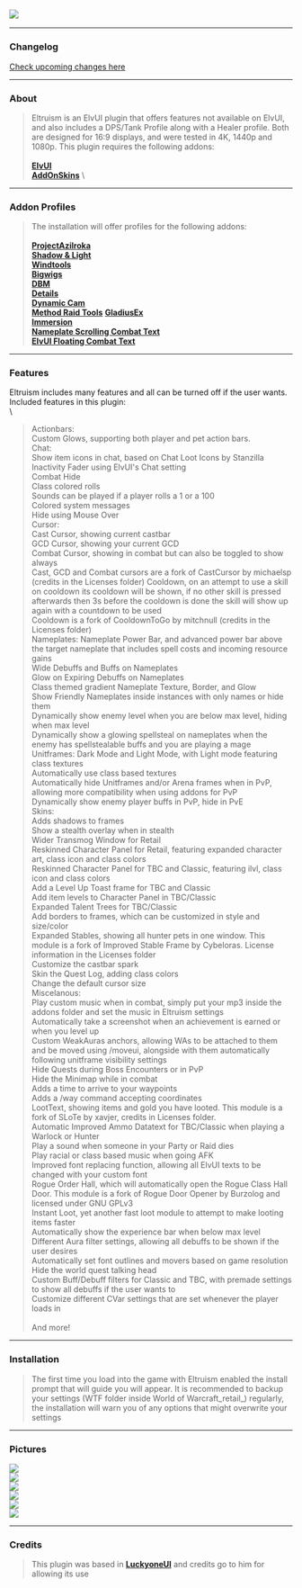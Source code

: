 ### [![](https://img.shields.io/badge/Eltruism-Join-steelblue.svg?longCache=true?style=flat-square&logo=discord)](https://discord.gg/cXfA56gmYW)
___
### Changelog
[Check upcoming changes here](https://github.com/eltreum0/eltruism/blob/main/Changelog.md)
___
### About
> Eltruism is an ElvUI plugin that offers features not available on ElvUI, and also includes a DPS/Tank Profile along with a Healer profile. Both are designed for 16:9 displays, and were tested in 4K, 1440p and 1080p. This plugin requires the following addons:\
 \
**[ElvUI](https://www.tukui.org/download.php/ui=elvui)** \
**[AddOnSkins](https://www.curseforge.com/wow/addons/addonskins)** \
___
### Addon Profiles
> The installation will offer profiles for the following addons:\
 \
**[ProjectAzilroka](https://www.curseforge.com/wow/addons/projectazilroka)**\
**[Shadow & Light](https://www.tukui.orgaddons.php?id=38)** \
**[Windtools](https://www.curseforge.com/wow/addons/elvui-windtools)** \
**[Bigwigs](https://www.curseforge.com/wow/addons/big-wigs)** \
**[DBM](https://www.curseforge.com/wow/addons/deadly-boss-mods)** \
**[Details](https://www.curseforge.com/wow/addons/details)** \
**[Dynamic Cam](https://www.curseforge.com/wow/addons/dynamiccam)** \
**[Method Raid Tools](https://www.curseforge.com/wow/addons/method-raid-tools)**
**[GladiusEx](https://www.curseforge.com/wow/addons/gladiusex)** \
**[Immersion](https://www.curseforge.com/wow/addons/immersion)** \
**[Nameplate Scrolling Combat Text](https://www.curseforge.com/wow/addons/nameplate-scrolling-combat-text)** \
**[ElvUI Floating Combat Text](https://www.tukui.org/addons.php?id=137)** 
___
### Features
Eltruism includes many features and all can be turned off if the user wants. Included features in this plugin:\
\
>Actionbars:\
Custom Glows, supporting both player and pet action bars.\
>Chat:\
Show item icons in chat, based on Chat Loot Icons by Stanzilla\
Inactivity Fader using ElvUI's Chat setting\
Combat Hide\
Class colored rolls\
Sounds can be played if a player rolls a 1 or a 100\
Colored system messages\
Hide using Mouse Over\
>Cursor:\
Cast Cursor, showing current castbar\
GCD Cursor, showing your current GCD\
Combat Cursor, showing in combat but can also be toggled to show always\
Cast, GCD and Combat cursors are a fork of CastCursor by michaelsp (credits in the Licenses folder)
Cooldown, on an attempt to use a skill on cooldown its cooldown will be shown, if no other skill is pressed afterwards then 3s before the cooldown is done the 
skill will show up again with a countdown to be used\
Cooldown is a fork of CooldownToGo by mitchnull (credits in the Licenses folder)\
>Nameplates:
Nameplate Power Bar, and advanced power bar above the target nameplate that includes spell costs and incoming resource gains\
Wide Debuffs and Buffs on Nameplates\
Glow on Expiring Debuffs on Nameplates\
Class themed gradient Nameplate Texture, Border, and Glow\
Show Friendly Nameplates inside instances with only names or hide them\
Dynamically show enemy level when you are below max level, hiding when max level\
Dynamically show a glowing spellsteal on nameplates when the enemy has spellstealable buffs and you are playing a mage\
>Unitframes:
Dark Mode and Light Mode, with Light mode featuring class textures\
Automatically use class based textures\
Automatically hide Unitframes and/or Arena frames when in PvP, allowing more compatibility when using addons for PvP\
Dynamically show enemy player buffs in PvP, hide in PvE\
>Skins:\
Adds shadows to frames\
Show a stealth overlay when in stealth\
Wider Transmog Window for Retail\
Reskinned Character Panel for Retail, featuring expanded character art, class icon and class colors\
Reskinned Character Panel for TBC and Classic, featuring ilvl, class icon and class colors\
Add a Level Up Toast frame for TBC and Classic\
Add item levels to Character Panel in TBC/Classic\
Expanded Talent Trees for TBC/Classic\
Add borders to frames, which can be customized in style and size/color\
Expanded Stables, showing all hunter pets in one window. This module is a fork of Improved Stable Frame by Cybeloras. License information in the Licenses folder\
Customize the castbar spark\
Skin the Quest Log, adding class colors\
Change the default cursor size\
>Miscelanous:\
Play custom music when in combat, simply put your mp3 inside the addons folder and set the music in Eltruism settings\
Automatically take a screenshot when an achievement is earned or when you level up\
Custom WeakAuras anchors, allowing WAs to be attached to them and be moved using /moveui, alongside with them automatically following unitframe visibility settings\
Hide Quests during Boss Encounters or in PvP\
Hide the Minimap while in combat\
Adds a time to arrive to your waypoints\
Adds a /way command accepting coordinates\
LootText, showing items and gold you have looted. This module is a fork of SLoTe by xavjer, credits in Licenses folder.\
Automatic Improved Ammo Datatext for TBC/Classic when playing a Warlock or Hunter\
Play a sound when someone in your Party or Raid dies\
Play racial or class based music when going AFK\
Improved font replacing function, allowing all ElvUI texts to be changed with your custom font\
Rogue Order Hall, which will automatically open the Rogue Class Hall Door. This module is a fork of Rogue Door Opener by Burzolog and licensed under GNU GPLv3\
Instant Loot, yet another fast loot module to attempt to make looting items faster\
Automatically show the experience bar when below max level\
Different Aura filter settings, allowing all debuffs to be shown if the user desires\
Automatically set font outlines and movers based on game resolution\
Hide the world quest talking head\
Custom Buff/Debuff filters for Classic and TBC, with premade settings to show all debuffs if the user wants to\
Customize different CVar settings that are set whenever the player loads in\
 \
And more!
___
### Installation
> The first time you load into the game with Eltruism enabled the install prompt that will guide you will appear. It is recommended to backup your settings (WTF folder inside World of Warcraft_retail_) regularly, the installation will warn you of any options that might overwrite your settings
___
### Pictures
[![](https://i.imgur.com/xEG4b4D.png)](https://i.imgur.com/xEG4b4D.png)
\
[![](https://i.imgur.com/5gXTAox.png)](https://i.imgur.com/5gXTAox.png)
\
[![](https://i.imgur.com/DQsDaYi.png)](https://i.imgur.com/DQsDaYi.png)
\
[![](https://i.imgur.com/NYwCfhG.png)](https://i.imgur.com/NYwCfhG.png)
\
[![](https://i.imgur.com/GDKdRmf.png)](https://i.imgur.com/GDKdRmf.png)
\
[![](https://i.imgur.com/eOt6YGU.png)](https://i.imgur.com/eOt6YGU.png)
___
### Credits
> This plugin was based in **[LuckyoneUI](httpswww.tukui.orgaddons.php?id=154)** and credits go to him for allowing its use
